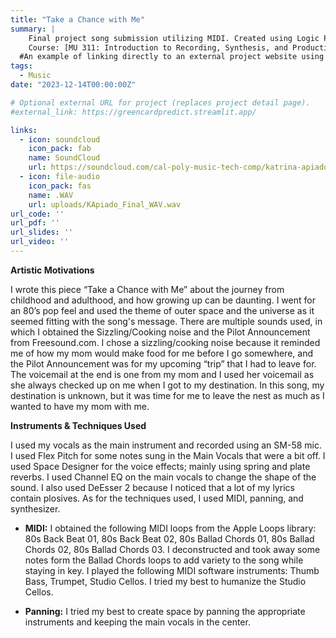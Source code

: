 ```yaml
---
title: "Take a Chance with Me"
summary: | 
    Final project song submission utilizing MIDI. Created using Logic Pro for Mac.
    Course: [MU 311: Introduction to Recording, Synthesis, and Production](https://catalog.calpoly.edu/coursesaz/mu/#:~:text=MU%C2%A0311.%20Introduction%20to%20Recording%2C%20Synthesis%2C%20and%20Production)
  #An example of linking directly to an external project website using `external_link`.
tags:
  - Music
date: "2023-12-14T00:00:00Z"

# Optional external URL for project (replaces project detail page).
#external_link: https://greencardpredict.streamlit.app/

links:
  - icon: soundcloud
    icon_pack: fab
    name: SoundCloud
    url: https://soundcloud.com/cal-poly-music-tech-comp/katrina-apiado?in=cal-poly-music-tech-comp/sets/mu311-2024-intro-to-recording
  - icon: file-audio
    icon_pack: fas
    name: .WAV
    url: uploads/KApiado_Final_WAV.wav
url_code: ''
url_pdf: ''
url_slides: ''
url_video: ''
---
```


**Artistic Motivations**

I wrote this piece “Take a Chance with Me” about the journey from childhood and adulthood, and how growing up can be daunting. I went for an 80’s pop feel and used the theme of outer space and the universe as it seemed fitting with the song's message. There are multiple sounds used, in which I obtained the Sizzling/Cooking noise and the Pilot Announcement from Freesound.com. I chose a sizzling/cooking noise because it reminded me of how my mom would make food for me before I go somewhere, and the Pilot Announcement was for my upcoming “trip” that I had to leave for. The voicemail at the end is one from my mom and I used her voicemail as she always checked up on me when I got to my destination. In this song, my destination is unknown, but it was time for me to leave the nest as much as I wanted to have my mom with me.  

**Instruments & Techniques Used**

I used my vocals as the main instrument and recorded using an SM-58 mic. I used Flex Pitch for some notes sung in the Main Vocals that were a bit off. I used Space Designer for the voice effects; mainly using spring and plate reverbs. I used Channel EQ on the main vocals to change the shape of the sound. I also used DeEsser 2 because I noticed that a lot of my lyrics contain plosives. As for the techniques used, I used MIDI, panning, and synthesizer.  

- **MIDI:** I obtained the following MIDI loops from the Apple Loops library: 80s Back Beat 01, 80s Back Beat 02, 80s Ballad Chords 01, 80s Ballad Chords 02, 80s Ballad Chords 03. I deconstructed and took away some notes form the Ballad Chords loops to add variety to the song while staying in key. I played the following MIDI software instruments: Thumb Bass, Trumpet, Studio Cellos. I tried my best to humanize the Studio Cellos. 

- **Panning:** I tried my best to create space by panning the appropriate instruments and keeping the main vocals in the center. 
